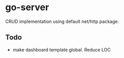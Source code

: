 # go-server
CRUD implementation using default net/http package.

## Todo ##
  * make dashboard template global. Reduce LOC
  
